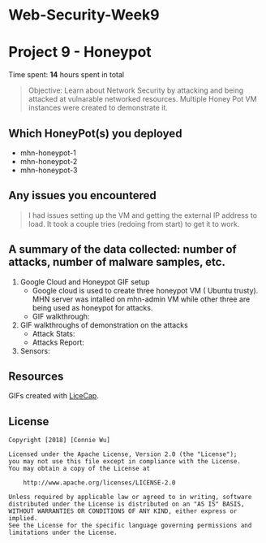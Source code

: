 # Web-Security-Week9

# Project 9 - Honeypot

Time spent: **14** hours spent in total

> Objective: Learn about Network Security by attacking and being attacked at vulnarable networked resources. Multiple Honey Pot VM instances were created to demonstrate it. 

## Which HoneyPot(s) you deployed 
  - mhn-honeypot-1
  - mhn-honeypot-2
  - mhn-honeypot-3

## Any issues you encountered
  > I had issues setting up the VM and getting the external IP address to load. It took a couple tries (redoing from start) to get it to work. 

## A summary of the data collected: number of attacks, number of malware samples, etc.
1. Google Cloud and Honeypot GIF setup
    - Google cloud is used to create three honeypot VM ( Ubuntu trusty). MHN server was intalled on mhn-admin VM while other three are being used as honeypot for attacks. 
    - GIF walkthrough: 
2. GIF walkthroughs of demonstration on the attacks
    - Attack Stats: 
    - Attacks Report: 
3. Sensors: 
  
  

## Resources

GIFs created with [LiceCap](http://www.cockos.com/licecap/).

## License

    Copyright [2018] [Connie Wu]

    Licensed under the Apache License, Version 2.0 (the "License");
    you may not use this file except in compliance with the License.
    You may obtain a copy of the License at

        http://www.apache.org/licenses/LICENSE-2.0

    Unless required by applicable law or agreed to in writing, software
    distributed under the License is distributed on an "AS IS" BASIS,
    WITHOUT WARRANTIES OR CONDITIONS OF ANY KIND, either express or implied.
    See the License for the specific language governing permissions and
    limitations under the License.
